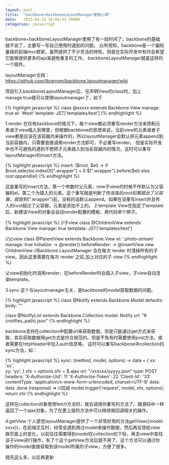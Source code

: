 ```yaml
---
layout: post
title:  "backbone+backboneLayoutManager使用心得"
date:   2015-04-13 16:04:41 +0800
categories: javascript
---
```


backbone+backboneLayoutManager使用了有一段时间了，backbone的基础就不说了，主要写一写自己使用时遇到的问题。
众所周知，backbone是一个偏轻量级的前端mvc框架，虽然提供了不少灵活的特性，但是在实际开发中有时会希望它能够提供更多的api来避免重复的工作。
backboneLayoutManager就是这样的一个插件。

layoutManager文档：https://github.com/tbranyen/backbone.layoutmanager/wiki

项目引入backboneLayoutManager后，在声明View的class时，加上manage:true就可以使用layoutmanager了，如下

{% highlight javascript %}
class @xxxxx extends Backbone.View
  manage: true
  el: '#test'
  template: JST['templates/test']
{% endhighlight %}

1.render
在仅有backbone的情况下，每个view都必须重写render方法来控制元素或子view插入到哪里，但根据backbone的思想来说，当前view的元素或者子view都是应该在该容器内来操作的，所以layoutManager会默认把元素append到当前容器内，只需要直接调用render方法即可，不必重写render。
但是实际开发中也不可避免的遇到不想把子元素插入到当前容器内的情况，这时可以重写layoutManager的insert方法。

{% highlight javascript %}
insert: ($root, $el) ->
  if $root.selector.indexOf(".wrapper") > 0
    $(".wrapper").before($el)
  else
    $root.append($el)
{% endhighlight %}

这是重写的insert方法，第一个参数时父元素，new子view的时候不传默认为父容器的el，第二个为插入的元素。这个重写就是判断了传进来的$root如果超出了父容器，就放到$(".wrapper")前，没有的话默认append。如果在没重写insert并且传入的root超过了父容器，元素是添加不上的。
2.template
View在指定了template后，新建该View的对象会自动render配置的模板，用代码举个例子。

{% highlight javascript %}
//子view
class @ChildrenView extends Backbone.View
  manage: true
  template: JST['templates/test']

//父view
class @ParentView extends Backbone.View
  el: '.photo-stream'
  manage: true
  initialize: ->
    @render()
  beforeRender: ->
    @insertView new ChildrenView
//Backbone.LayoutManager 会在每次 render 时清掉所有的子view。因此这里需要在每次 render 之前,加上对应的子 view
{% endhighlight %}

父view初始化时调用render，在beforeRender时会插入子view，子view自动渲染template。

3.sync
这个与layoutmanager无关，是backbone的model获取数据的问题。

{% highlight javascript %}
class @Notify extends Backbone.Model
  defaults:
    body: ""

class @NotifyList extends Backbone.Collection
  model: Notify
  url: "#{notifies_path}.json"
{% endhighlight %}

backbone支持在collection中配置url来获取数据，但是只能通过get方式来获取，其实获取数据用get方式是符合规范的。但是不免有时需要使用post方法，或者需要在httpHeader中加入auth信息等。
这时可以重写backbone中collection的sync方法，如：

{% highlight javascript %}
sync: (method, model, options) ->
    data = {
      xx: 'xx',  
      yy: 'yy',
    }
    xhr = options.xhr = $.ajax
      url: "/xxxxxx/yyyyy.json"
      type: POST
      headers:
        'X-Authorize-Uid': 11
        'X-Authorize-Token': 22
        'Client-Id': '33'
      contentType: 'application/x-www-form-urlencoded; charset=UTF-8'
      data: data
    .done (response) =>
      //回调
    model.trigger('request', model, xhr, options);
    return xhr
{% endhighlight %}

这样在collection对象使用fetch方法时，就会调用你重写的方法了。跟源码中一样返回了一个ajax对象，为了在更上层的方法中可以继续做回调相关的操作。

4.getView
个人感觉layoutManager提供了一个非常好用的方法getView({model: xxxx})，在前端交互时，经常会遇到用过model来操作数据，然后再反馈给view做页面上的变化，以前往往需要得到model在collection的下标，再去view中查找该子view进行操作，有了个这个getView方法后就不用了，这个方法可以通过你操作的model直接获取到该model所属的子view，方便了很多。

就先这么多，以后再更新
